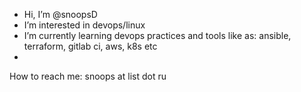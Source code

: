 - Hi, I’m @snoopsD
- I’m interested in devops/linux
- I’m currently learning devops practices and tools like as: ansible, terraform, gitlab ci, aws, k8s etc
- 
How to reach me: snoops at list dot ru 


